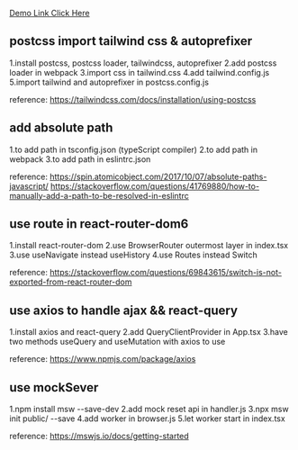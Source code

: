[Demo Link Click Here](https://jimmy-kang.github.io/login_ui_demo/)
## postcss import tailwind css & autoprefixer

1.install postcss, postcss loader, tailwindcss, autoprefixer
2.add postcss loader in webpack
3.import css in tailwind.css
4.add tailwind.config.js
5.import tailwind and autoprefixer in postcss.config.js

reference: https://tailwindcss.com/docs/installation/using-postcss

## add absolute path

1.to add path in tsconfig.json (typeScript compiler)
2.to add path in webpack
3.to add path in eslintrc.json

reference: https://spin.atomicobject.com/2017/10/07/absolute-paths-javascript/
           https://stackoverflow.com/questions/41769880/how-to-manually-add-a-path-to-be-resolved-in-eslintrc

## use route in react-router-dom6

1.install react-router-dom
2.use BrowserRouter outermost layer in index.tsx
3.use useNavigate instead useHistory
4.use Routes instead Switch

reference: https://stackoverflow.com/questions/69843615/switch-is-not-exported-from-react-router-dom

## use axios to handle ajax && react-query

1.install axios and react-query
2.add QueryClientProvider in App.tsx
3.have two methods useQuery and useMutation with axios to use

reference: https://www.npmjs.com/package/axios

## use mockSever

1.npm install msw --save-dev
2.add mock reset api in handler.js
3.npx msw init public/ --save
4.add worker in browser.js
5.let worker start in index.tsx

reference: https://mswjs.io/docs/getting-started

